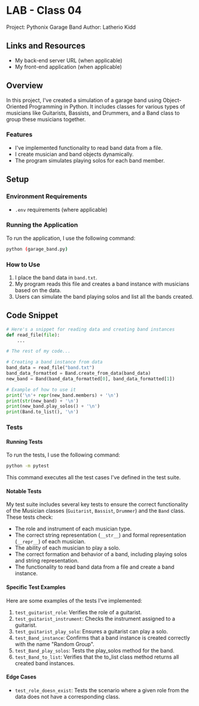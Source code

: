 # LAB - Class 04

Project: Pythonix Garage Band
Author: Latherio Kidd

## Links and Resources

- My back-end server URL (when applicable)
- My front-end application (when applicable)

## Overview

In this project, I've created a simulation of a garage band using Object-Oriented Programming in Python. It includes classes for various types of musicians like Guitarists, Bassists, and Drummers, and a Band class to group these musicians together.

### Features

- I've implemented functionality to read band data from a file.
- I create musician and band objects dynamically.
- The program simulates playing solos for each band member.

## Setup

### Environment Requirements

- `.env` requirements (where applicable)

### Running the Application

To run the application, I use the following command:

```bash
python (garage_band.py)
```

### How to Use

1. I place the band data in `band.txt`.
2. My program reads this file and creates a band instance with musicians based on the data.
3. Users can simulate the band playing solos and list all the bands created.

## Code Snippet

```python
# Here's a snippet for reading data and creating band instances
def read_file(file):
    ...

# The rest of my code...

# Creating a band instance from data
band_data = read_file("band.txt")
band_data_formatted = Band.create_from_data(band_data)
new_band = Band(band_data_formatted[0], band_data_formatted[1])

# Example of how to use it
print('\n'+ repr(new_band.members) + '\n')
print(str(new_band) + '\n')
print(new_band.play_solos() + '\n')
print(Band.to_list(), '\n')
```

### Tests

#### Running Tests

To run the tests, I use the following command:

```bash
python -m pytest
```

This command executes all the test cases I've defined in the test suite.

#### Notable Tests

My test suite includes several key tests to ensure the correct functionality of the Musician classes (`Guitarist`, `Bassist`, `Drummer`) and the `Band` class. These tests check:

- The role and instrument of each musician type.
- The correct string representation (`__str__`) and formal representation (`__repr__`) of each musician.
- The ability of each musician to play a solo.
- The correct formation and behavior of a band, including playing solos and string representation.
- The functionality to read band data from a file and create a band instance.

#### Specific Test Examples

Here are some examples of the tests I've implemented:

1. `test_guitarist_role`: Verifies the role of a guitarist.
2. `test_guitarist_instrument`: Checks the instrument assigned to a guitarist.
3. `test_guitarist_play_solo`: Ensures a guitarist can play a solo.
4. `test_Band_instance`: Confirms that a band instance is created correctly with the name "Random Group".
5. `test_Band_play_solos`: Tests the play_solos method for the band.
6. `test_Band_to_list`: Verifies that the to_list class method returns all created band instances.

#### Edge Cases

- `test_role_doesn_exist`: Tests the scenario where a given role from the data does not have a corresponding class.

